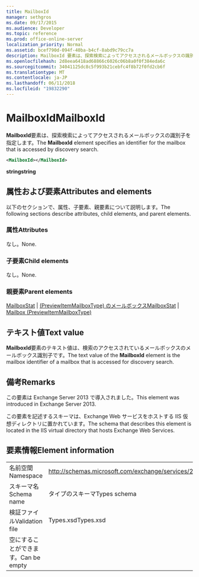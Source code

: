 ```yaml
---
title: MailboxId
manager: sethgros
ms.date: 09/17/2015
ms.audience: Developer
ms.topic: reference
ms.prod: office-online-server
localization_priority: Normal
ms.assetid: bcef790d-094f-40ba-b4cf-8abd9c79cc7a
description: MailboxId 要素は、探索検索によってアクセスされるメールボックスの識別子を指定します。
ms.openlocfilehash: 2d8eea6418ad68866c6026c06b8a0f0f384eda6c
ms.sourcegitcommit: 34041125dc8c5f993b21cebfc4f8b72f0fd2cb6f
ms.translationtype: MT
ms.contentlocale: ja-JP
ms.lasthandoff: 06/11/2018
ms.locfileid: "19832290"
---
```

# <a name="mailboxid"></a><span data-ttu-id="dc103-103">MailboxId</span><span class="sxs-lookup"><span data-stu-id="dc103-103">MailboxId</span></span>

<span data-ttu-id="dc103-104">**MailboxId**要素は、探索検索によってアクセスされるメールボックスの識別子を指定します。</span><span class="sxs-lookup"><span data-stu-id="dc103-104">The **MailboxId** element specifies an identifier for the mailbox that is accessed by discovery search.</span></span> 
  
```XML
<MailboxId></MailboxId>
```

<span data-ttu-id="dc103-105">**string**</span><span class="sxs-lookup"><span data-stu-id="dc103-105">**string**</span></span>

## <a name="attributes-and-elements"></a><span data-ttu-id="dc103-106">属性および要素</span><span class="sxs-lookup"><span data-stu-id="dc103-106">Attributes and elements</span></span>

<span data-ttu-id="dc103-107">以下のセクションで、属性、子要素、親要素について説明します。</span><span class="sxs-lookup"><span data-stu-id="dc103-107">The following sections describe attributes, child elements, and parent elements.</span></span>
  
### <a name="attributes"></a><span data-ttu-id="dc103-108">属性</span><span class="sxs-lookup"><span data-stu-id="dc103-108">Attributes</span></span>

<span data-ttu-id="dc103-109">なし。</span><span class="sxs-lookup"><span data-stu-id="dc103-109">None.</span></span>
  
### <a name="child-elements"></a><span data-ttu-id="dc103-110">子要素</span><span class="sxs-lookup"><span data-stu-id="dc103-110">Child elements</span></span>

<span data-ttu-id="dc103-111">なし。</span><span class="sxs-lookup"><span data-stu-id="dc103-111">None.</span></span>
  
### <a name="parent-elements"></a><span data-ttu-id="dc103-112">親要素</span><span class="sxs-lookup"><span data-stu-id="dc103-112">Parent elements</span></span>

<span data-ttu-id="dc103-113">[MailboxStat](mailboxstat.md) | [(PreviewItemMailboxType) のメールボックス](mailbox-previewitemmailboxtype.md)</span><span class="sxs-lookup"><span data-stu-id="dc103-113">[MailboxStat](mailboxstat.md) | [Mailbox (PreviewItemMailboxType)](mailbox-previewitemmailboxtype.md)</span></span>
  
## <a name="text-value"></a><span data-ttu-id="dc103-114">テキスト値</span><span class="sxs-lookup"><span data-stu-id="dc103-114">Text value</span></span>

<span data-ttu-id="dc103-115">**MailboxId**要素のテキスト値は、検索のアクセスされているメールボックスのメールボックス識別子です。</span><span class="sxs-lookup"><span data-stu-id="dc103-115">The text value of the **MailboxId** element is the mailbox identifier of a mailbox that is accessed for discovery search.</span></span> 
  
## <a name="remarks"></a><span data-ttu-id="dc103-116">備考</span><span class="sxs-lookup"><span data-stu-id="dc103-116">Remarks</span></span>

<span data-ttu-id="dc103-117">この要素は Exchange Server 2013 で導入されました。</span><span class="sxs-lookup"><span data-stu-id="dc103-117">This element was introduced in Exchange Server 2013.</span></span>
  
<span data-ttu-id="dc103-118">この要素を記述するスキーマは、Exchange Web サービスをホストする IIS 仮想ディレクトリに置かれています。</span><span class="sxs-lookup"><span data-stu-id="dc103-118">The schema that describes this element is located in the IIS virtual directory that hosts Exchange Web Services.</span></span>
  
## <a name="element-information"></a><span data-ttu-id="dc103-119">要素情報</span><span class="sxs-lookup"><span data-stu-id="dc103-119">Element information</span></span>

|||
|:-----|:-----|
|<span data-ttu-id="dc103-120">名前空間</span><span class="sxs-lookup"><span data-stu-id="dc103-120">Namespace</span></span>  <br/> |http://schemas.microsoft.com/exchange/services/2006/types  <br/> |
|<span data-ttu-id="dc103-121">スキーマ名</span><span class="sxs-lookup"><span data-stu-id="dc103-121">Schema name</span></span>  <br/> |<span data-ttu-id="dc103-122">タイプのスキーマ</span><span class="sxs-lookup"><span data-stu-id="dc103-122">Types schema</span></span>  <br/> |
|<span data-ttu-id="dc103-123">検証ファイル</span><span class="sxs-lookup"><span data-stu-id="dc103-123">Validation file</span></span>  <br/> |<span data-ttu-id="dc103-124">Types.xsd</span><span class="sxs-lookup"><span data-stu-id="dc103-124">Types.xsd</span></span>  <br/> |
|<span data-ttu-id="dc103-125">空にすることができます。</span><span class="sxs-lookup"><span data-stu-id="dc103-125">Can be empty</span></span>  <br/> ||
   

